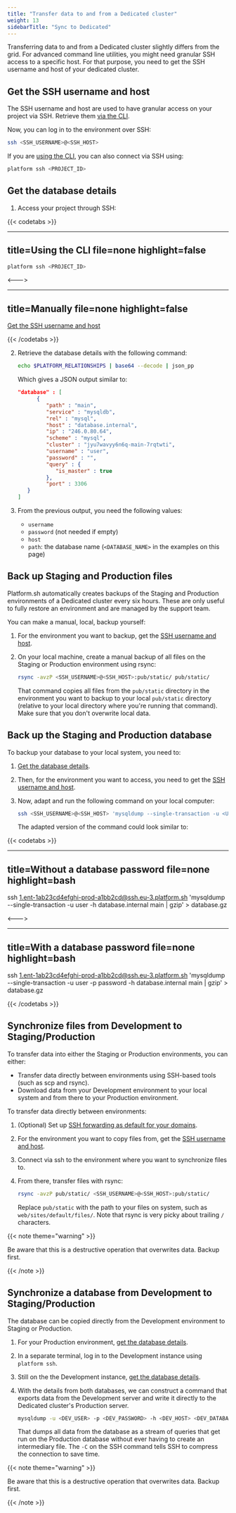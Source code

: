 ```yaml
---
title: "Transfer data to and from a Dedicated cluster"
weight: 13
sidebarTitle: "Sync to Dedicated"
---
```


Transferring data to and from a Dedicated cluster slightly differs from the grid.
For advanced command line utilities, you might need granular SSH access to a specific host.
For that purpose, you need to get the SSH username and host of your dedicated cluster.

## Get the SSH username and host

The SSH username and host are used to have granular access on your project via SSH.
Retrieve them [via the CLI](../development/ssh/_index.md#get-ssh-connection-details).

Now, you can log in to the environment over SSH:

```bash
ssh <SSH_USERNAME>@<SSH_HOST>
```

If you are [using the CLI](../development/cli/_index.md), you can also connect via SSH using:

```bash
platform ssh <PROJECT_ID>
```

## Get the database details

1. Access your project through SSH:

{{< codetabs >}}

---
title=Using the CLI
file=none
highlight=false
---

   ```bash
   platform ssh <PROJECT_ID>
   ```
<--->

---
title=Manually
file=none
highlight=false
---

   [Get the SSH username and host](#get-the-ssh-username-and-host)

{{< /codetabs >}}

2. Retrieve the database details with the following command:

   ```bash
   echo $PLATFORM_RELATIONSHIPS | base64 --decode | json_pp
   ```

   Which gives a JSON output similar to:

   ```json
   "database" : [
         {
            "path" : "main",
            "service" : "mysqldb",
            "rel" : "mysql",
            "host" : "database.internal",
            "ip" : "246.0.80.64",
            "scheme" : "mysql",
            "cluster" : "jyu7wavyy6n6q-main-7rqtwti",
            "username" : "user",
            "password" : "",
            "query" : {
               "is_master" : true
            },
            "port" : 3306
      }
   ]
   ```

3. From the previous output, you need the following values:

   - `username`
   - `password` (not needed if empty)
   - `host`
   - `path`: the database name (`<DATABASE_NAME>` in the examples on this page)

## Back up Staging and Production files

Platform.sh automatically creates backups of the Staging and Production environments of a Dedicated cluster every six hours.
These are only useful to fully restore an environment and are managed by the support team.

You can make a manual, local, backup yourself:

1. For the environment you want to backup, get the [SSH username and host](#get-the-ssh-username-and-host).
2. On your local machine, create a manual backup of all files on the Staging or Production environment using rsync:

   ```bash
   rsync -avzP <SSH_USERNAME>@<SSH_HOST>:pub/static/ pub/static/
   ```

   That command copies all files from the `pub/static` directory in the environment you want to backup to your local `pub/static` directory (relative to your local directory where you're running that command). Make sure that you don't overwrite local data.

## Back up the Staging and Production database

To backup your database to your local system, you need to:

1. [Get the database details](#get-the-database-details).

2. Then, for the environment you want to access, you need to get the [SSH username and host](#get-the-ssh-username-and-host).

3. Now, adapt and run the following command on your local computer:

   ```bash
   ssh <SSH_USERNAME>@<SSH_HOST> 'mysqldump --single-transaction -u <USERNAME> -p <PASSWORD> -h <HOST> <DATABASE_NAME> | gzip' > database.gz
   ```

   The adapted version of the command could look similar to:

{{< codetabs >}}

---
title=Without a database password
file=none
highlight=bash
---

   ssh 1.ent-1ab23cd4efghi-prod-a1bb2cd@ssh.eu-3.platform.sh 'mysqldump --single-transaction -u user -h database.internal main | gzip' > database.gz

<--->

---
title=With a database password
file=none
highlight=bash
---

   ssh 1.ent-1ab23cd4efghi-prod-a1bb2cd@ssh.eu-3.platform.sh 'mysqldump --single-transaction -u user -p password -h database.internal main | gzip' > database.gz

{{< /codetabs >}}

## Synchronize files from Development to Staging/Production

To transfer data into either the Staging or Production environments,
you can either:

- Transfer data directly between environments using SSH-based tools (such as scp and rsync).
- Download data from your Development environment to your local system and from there to your Production environment.

To transfer data directly between environments:

1. (Optional) Set up [SSH forwarding as default for your domains](./ssh/ssh-keys.md#forwarding-keys-by-default).

2. For the environment you want to copy files from, get the [SSH username and host](#get-the-ssh-username-and-host).

3. Connect via ssh to the environment where you want to synchronize files to.

4. From there, transfer files with rsync:

   ```bash
   rsync -avzP pub/static/ <SSH_USERNAME>@<SSH_HOST>:pub/static/
   ```

   Replace `pub/static` with the path to your files on system, such as `web/sites/default/files/`.
   Note that rsync is very picky about trailing `/` characters.

{{< note theme="warning" >}}

Be aware that this is a destructive operation that overwrites data.
Backup first.

{{< /note >}}

## Synchronize a database from Development to Staging/Production

The database can be copied directly from the Development environment to Staging or Production.

1. For your Production environment, [get the database details](#get-the-database-details).

2. In a separate terminal, log in to the Development instance using `platform ssh`.

3. Still on the the Development instance, [get the database details](#get-the-database-details).

4. With the details from both databases, we can construct a command that exports data from the Development server and write it directly to the Dedicated cluster's Production server.

    ```bash
    mysqldump -u <DEV_USER> -p <DEV_PASSWORD> -h <DEV_HOST> <DEV_DATABASE_NAME> --single-transaction | ssh -C <SSH_USERNAME>@<SSH_HOST> 'mysql -u <PROD_USER> -p <PROD_PASSWORD> -h <PROD_HOST> <PROD_DATABASE_NAME>'
    ```

    That dumps all data from the database as a stream of queries
    that get run on the Production database without ever having to create an intermediary file.
    The `-C` on the SSH command tells SSH to compress the connection to save time.

{{< note theme="warning" >}}

Be aware that this is a destructive operation that overwrites data.
Backup first.

{{< /note >}}
